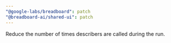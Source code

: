 ```yaml
---
"@google-labs/breadboard": patch
"@breadboard-ai/shared-ui": patch
---
```


Reduce the number of times describers are called during the run.
